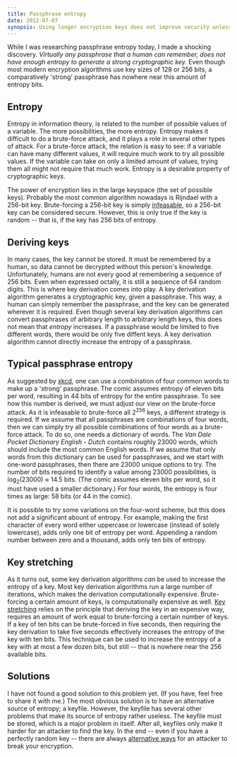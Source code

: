 ```yaml
---
title: Passphrase entropy
date: 2012-07-07
synopsis: Using longer encryption keys does not improve security unless you increase the length of your password too.
---
```


While I was researching passphrase entropy today, I made a shocking discovery.
_Virtually any passphrase that a human can remember,
does not have enough entropy to generate a strong cryptographic key._
Even though most modern encryption algorithms use key sizes of 128 or 256 bits,
a comparatively 'strong' passphrase has nowhere near this amount
of entropy bits.

<!--more-->

Entropy
-------
Entropy in information theory, is related to the number of possible values
of a variable. The more possibilities, the more entropy.
Entropy makes it difficult to do a brute-force attack, and it plays a role
in several other types of attack. For a brute-force attack, the relation
is easy to see: if a variable can have many different values, it will
require much work to try all possible values. If the variable can take on
only a limited amount of values, trying them all might not require
that much work. Entropy is a desirable property of cryptographic keys.

The power of encryption lies in the large keyspace (the set of possible
keys). Probably the most common algorithm nowadays is Rijndael with a 256-bit key.
Brute-forcing a 256-bit key is simply
[infeasable](http://crypto.stackexchange.com/questions/1145/how-much-would-it-cost-in-u-s-dollars-to-brute-force-a-256-bit-key-in-a-year),
so a 256-bit key can be considered secure. However, this is
only true if the key is random -- that is, if the key
has 256 bits of entropy.

Deriving keys
-------------
In many cases, the key cannot be stored. It must be remembered by a human,
so data cannot be decrypted without this person's knowledge. Unfortunately,
humans are not every good at remembering a sequence of 256 bits.
Even when expressed octally, it is still a sequence of 64 random digits.
This is where key derivation comes into play. A key derivation algorithm
generates a cryptographic key, given a passphrase. This way, a human
can simply remember the passphrase,
and the key can be generated wherever it is required.
Even though several key derivation algorithms can convert passphrases of
arbitrary length to arbitrary length keys, this does not mean that
_entropy_ increases. If a passphrase would be limited to five different
words, there would be only five diffent keys. A key derivation algorithm
cannot directly increase the entropy of a passphrase.

Typical passphrase entropy
--------------------------
As suggested by [xkcd](https://xkcd.com/936/), one can use a combination
of four common words to make up a 'strong' passphrase. The comic assumes
entropy of eleven bits per word, resulting in 44 bits of entropy
for the entire passphrase. To see how this number is derived,
we must adjust our view on the brute-force attack. As it is infeasable
to brute-force all 2<sup>256</sup> keys, a different strategy is required.
If we assume that all passphrases are combinations of four words,
then we can simply try all possible combinations of four words as a
brute-force attack. To do so, one needs a dictionary of words.
The _Van Dale Pocket Dictionary English - Dutch_ contains roughly 23000 words,
which should include the most common English words. If we assume that only
words from this dictionary can be used for passphrases, and we start with
one-word passphrases, then there are 23000 unique options to try.
The number of bits required to identify a value among 23000 possibilities,
is log<sub>2</sub>(23000) ≈ 14.5 bits. (The comic assumes eleven bits per word,
so it must have used a smaller dictionary.) For four words,
the entropy is four times as large: 58 bits (or 44 in the comic).

It is possible to try some variations on the four-word scheme,
but this does not add a significant abount of entropy. For example,
making the first character of every word either uppercase or lowercase
(instead of solely lowercase), adds only one bit of entropy per word.
Appending a random number between zero and a thousand,
adds only ten bits of entropy.

Key stretching
--------------
As it turns out, some key derivation algorithms _can_ be used to increase
the entropy of a key. Most key derivation algorithms run a large number
of iterations, which makes the derivation computationally expensive.
Brute-forcing a certain amount of keys, is computationally expensive as well.
[Key stretching](https://www.schneier.com/paper-low-entropy.html)
relies on the principle that deriving the key in an expensive way,
requires an amount of work equal to brute-forcing a certain number of keys.
If a key of ten bits can be brute-forced in five seconds, then requiring
the key derivation to take five seconds effectively increases the entropy of the key
with ten bits. This technique can be used to increase the entropy
of a key with at most a few dozen bits, but still
-- that is nowhere near the 256 available bits.

Solutions
---------
I have not found a good solution to this problem yet.
(If you have, feel free to share it with me.)
The most obvious solution is to have an alternative source of entropy; a keyfile.
However, the keyfile has several other problems that make its source of entropy rather useless.
The keyfile must be stored, which is a major problem in itself.
After all, keyfiles only make it harder for an attacker to find the key.
In the end -- even if you have a perfectly random key --
there are always [alternative ways](https://xkcd.com/538/) for an attacker
to break your encryption.

